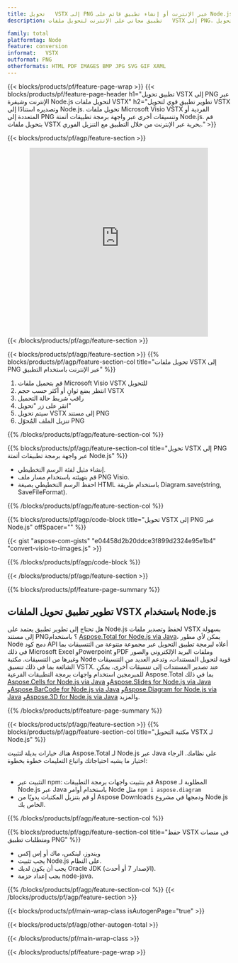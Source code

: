 ```yaml
---
title: تحويل   VSTX إلى PNG عبر الإنترنت أو إنشاء تطبيق قائم على Node.js لتحويل ملفات   VSTX
description: تطبيق مجاني على الإنترنت لتحويل ملفات   VSTX إلى PNG. كود مكتبة تحويل Node.js لمستندات Microsoft Visio   VSTX. 

family: total
platformtag: Node
feature: conversion
informat:   VSTX
outformat: PNG
otherformats: HTML PDF IMAGES BMP JPG SVG GIF XAML
---
```

{{< blocks/products/pf/feature-page-wrap >}}
{{< blocks/products/pf/feature-page-header h1="تطبيق تحويل   VSTX إلى PNG عبر الإنترنت وشيفرة Node.js لتحويل ملفات   VSTX" h2="تطوير تطبيق قوي لتحويل   VSTX وتصديره استنادًا إلى Node.js. تحويل ملفات Microsoft Visio   VSTX الفردية أو المتعددة إلى PNG وتنسيقات أخرى عبر واجهة برمجة تطبيقات أتمتة Node.js. قم بتحويل ملفات   VSTX بحرية عبر الإنترنت من خلال التطبيق مع التنزيل الفوري." >}}


{{< blocks/products/pf/agp/feature-section >}}

<div class="container-fluid agp-content bg-white aboutfile box-1 vh100 section nopbtm">
<div class=container>
<div class=row>
<div class="demobox tc col-md-12 padding-0" align="center">

<iframe title="تطبيق تحويل   VSTX إلى PNG مجاني عبر الإنترنت" style="border: none; height: 426px;" scrolling="no" src="https://total-conversion-app-65z5r2lp.k8s.dynabic.com/?to=png&from=  vstx" id="child-iframe" width="80%"></iframe>

</div></div>
</div></div>
{{< /blocks/products/pf/agp/feature-section >}}


{{< blocks/products/pf/agp/feature-section >}}
{{% blocks/products/pf/agp/feature-section-col title="تحويل ملفات   VSTX إلى PNG عبر الإنترنت باستخدام التطبيق" %}}

1. قم بتحميل ملفات Microsoft Visio   VSTX للتحويل
1. انتظر بضع ثوانٍ أو أكثر حسب حجم   VSTX
1. راقب شريط حالة التحميل
1. انقر على زر "تحويل"
1. سيتم تحويل   VSTX إلى مستند PNG
1. تنزيل الملف المُحوّل PNG

{{% /blocks/products/pf/agp/feature-section-col %}}

{{% blocks/products/pf/agp/feature-section-col title="تحويل   VSTX إلى PNG عبر واجهة برمجة تطبيقات أتمتة Node.js" %}}

- إنشاء مثيل لفئة الرسم التخطيطي.
- قم بتهيئته باستخدام مسار ملف PNG Visio.
- احفظ الرسم التخطيطي بصيغة HTML باستخدام طريقة Diagram.save(string, SaveFileFormat).

{{% /blocks/products/pf/agp/feature-section-col %}}

{{% blocks/products/pf/agp/code-block title="تحويل   VSTX إلى PNG عبر Node.js" offSpacer="" %}}

{{< gist "aspose-com-gists" "e04458d2b20ddce3f899d2324e95e1b4" "convert-visio-to-images.js" >}}

{{% /blocks/products/pf/agp/code-block %}}

{{< /blocks/products/pf/agp/feature-section >}}

{{% blocks/products/pf/feature-page-summary %}}

<h2>تطوير تطبيق تحويل الملفات   VSTX باستخدام Node.js</h2>

هل تحتاج إلى تطوير تطبيق يعتمد على Node.js لحفظ وتصدير ملفات   VSTX بسهولة إلى مستند PNG؟ باستخدام [Aspose.Total for Node.js via Java](https://products.aspose.com/total/ar/nodejs-java/)، يمكن لأي مطور Node دمج كود API أعلاه لبرمجة تطبيق التحويل عبر مجموعة متنوعة من التنسيقات بما في ذلك Microsoft Excel وPowerpoint وPDF وملفات البريد الإلكتروني والصور وغيرها من التنسيقات. مكتبة Node قوية لتحويل المستندات، وتدعم العديد من التنسيقات الشائعة بما في ذلك تنسيق   VSTX. عند تصدير المستندات إلى تنسيقات أخرى، يمكن للمبرمجين استخدام واجهات برمجة التطبيقات الفرعية Aspose.Total بما في ذلك [Aspose.Cells for Node.js via Java](https://products.aspose.com/cells/ar/nodejs-java/) و[Aspose.Slides for Node.js via Java](https://products.aspose.com/slides/ar/nodejs-java/) و[Aspose.BarCode for Node.js via Java](https://products.aspose.com/barcode/ar/nodejs-java/) و[Aspose.Diagram for Node.js via Java](https://products.aspose.com/diagram/ar/nodejs-java/) و[Aspose.3D for Node.js via Java](https://products.aspose.com/3d/ar/nodejs-java/) والمزيد. 
 
 

{{% /blocks/products/pf/feature-page-summary %}}

{{< blocks/products/pf/agp/feature-section >}}
{{% blocks/products/pf/agp/feature-section-col title="مكتبة التحويل   VSTX لـ Node.js" %}}

هناك خيارات بديلة لتثبيت Aspose.Total لـ Node.js عبر Java على نظامك. الرجاء اختيار ما يشبه احتياجاتك واتباع التعليمات خطوة بخطوة:<br /><br />

- التثبيت عبر npm: قم بتثبيت واجهات برمجة التطبيقات Aspose المطلوبة لـ Node.js عبر Java باستخدام أوامر Node مثل ```npm i aspose.diagram```
- أو قم بتنزيل المكتبات يدويًا من Aspose Downloads ودمجها في مشروع Node.js الخاص بك.

{{% /blocks/products/pf/agp/feature-section-col %}}

{{% blocks/products/pf/agp/feature-section-col title="حفظ   VSTX في منصات ومتطلبات تطبيق PNG" %}}

- ويندوز، لينكس، ماك أو إس إكس
- يجب تثبيت Node.js على النظام.
- يجب أن يكون لديك Oracle JDK (الإصدار 7 أو أحدث).
- يجب إعداد حزمة node-java.

{{% /blocks/products/pf/agp/feature-section-col %}}
{{< /blocks/products/pf/agp/feature-section >}}

{{< blocks/products/pf/main-wrap-class isAutogenPage="true" >}}

{{< blocks/products/pf/agp/other-autogen-total >}}

{{< /blocks/products/pf/main-wrap-class >}}

{{< /blocks/products/pf/feature-page-wrap >}}